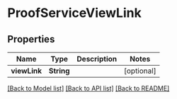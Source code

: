 # ProofServiceViewLink

## Properties
Name | Type | Description | Notes
------------ | ------------- | ------------- | -------------
**viewLink** | **String** |  | [optional] 

[[Back to Model list]](../README.md#documentation-for-models) [[Back to API list]](../README.md#documentation-for-api-endpoints) [[Back to README]](../README.md)


